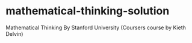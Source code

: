 # mathematical-thinking-solution
Mathematical Thinking By Stanford University (Coursers course by Kieth Delvin)
